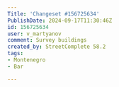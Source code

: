 ```yaml
---
Title: 'Changeset #156725634'
PublishDate: 2024-09-17T11:30:46Z
id: 156725634
user: v_martyanov
comment: Survey buildings
created_by: StreetComplete 58.2
tags:
- Montenegro
- Bar

---
```

